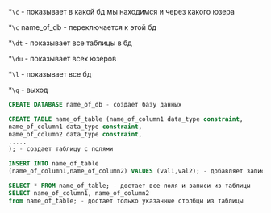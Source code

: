 
*`\c` - показывает в какой бд мы находимся и через какого юзера

*`\c` name_of_db - переключается к этой бд

*`\dt` - показывает все таблицы в бд

*`\du` - показывает всех юзеров

*`\l` - показывает все бд

*`\q` - выход


```sql
CREATE DATABASE name_of_db - создает базу данных
```

```sql
CREATE TABLE name_of_table (name_of_column1 data_type constraint,
name_of_column1 data_type constraint,
name_of_column2 data_type constraint,
.....
); - создает таблицу с полями
```
```sql
INSERT INTO name_of_table 
(name_of_column1,name_of_column2) VALUES (val1,val2); - добавляет запись в таблицу
```
```sql
SELECT * FROM name_of_table; - достает все поля и записи из таблицы
SELECT name_of_column1, name_of_column2 
from name_of_table; - достает только указанные столбцы из таблицы
```